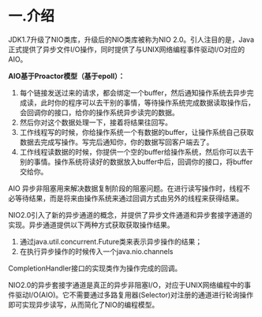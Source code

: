 # 一.介绍

JDK1.7升级了NIO类库，升级后的NIO类库被称为NIO 2.0。引人注目的是，Java正式提供了异步文件I/O操作，同时提供了与UNIX网络编程事件驱动I/O对应的AIO。

**AIO基于Proactor模型（基于epoll）：**

1. 每个链接发送过来的请求，都会绑定一个buffer，然后通知操作系统去异步完成读，此时你的程序可以去干别的事情，等待操作系统完成数据读取操作后，会回调你的接口，给你的操作系统异步读完的数据。
2. 然后你对这个数据处理一下，接着将结果往回写。
3. 工作线程写的时候，你给操作系统一个有数据的buffer，让操作系统自己获取数据去完成写操作。写完后通知你，你的数据写回客户端去了。
4. 工作线程读数据的时候，你提供一个空的buffer给操作系统，然后你可以去干别的事情。操作系统将读好的数据放入buffer中后，回调你的接口，将buffer交给你。

AIO 异步非阻塞用来解决数据复制阶段的阻塞问题。在进行读写操作时，线程不必等待结果，而是将来由操作系统来通过回调方式由另外的线程来获得结果。

NIO2.0引入了新的异步通道的概念，并提供了异步文件通道和异步套接字通道的实现。异步通道提供以下两种方式获取获取操作结果。

1. 通过java.util.concurrent.Future类来表示异步操作的结果；
2. 在执行异步操作的时候传入一个java.nio.channels

CompletionHandler接口的实现类作为操作完成的回调。

NIO2.0的异步套接字通道是真正的异步非阻塞I/O，对应于UNIX网络编程中的事件驱动I/O(AIO)。它不需要通过多路复用器(Selector)对注册的通道进行轮询操作即可实现异步读写，从而简化了NIO的编程模型。